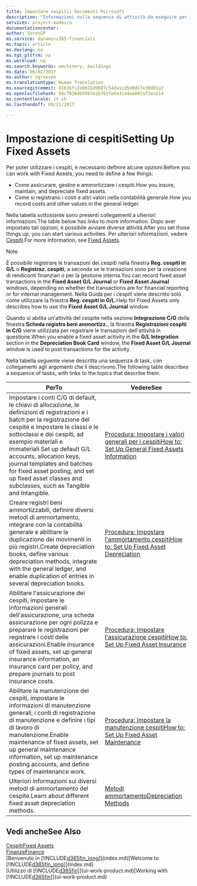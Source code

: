 ```yaml
---
title: Impostare cespiti| Documenti Microsoft
description: "Informazioni sulla sequenza di attività da eseguire per impostare i cespiti, ad esempio macchinari o edifici."
services: project-madeira
documentationcenter: 
author: SorenGP
ms.service: dynamics365-financials
ms.topic: article
ms.devlang: na
ms.tgt_pltfrm: na
ms.workload: na
ms.search.keywords: machinery, buildings
ms.date: 06/02/2017
ms.author: sgroespe
ms.translationtype: Human Translation
ms.sourcegitcommit: 81636fc2e661bd9b07c54da1cd5d0d27e30d01a2
ms.openlocfilehash: 98cf0364b9983e2bf62fe6a3ce4aa882af3ece14
ms.contentlocale: it-ch
ms.lasthandoff: 09/11/2017

---
```

# <a name="setting-up-fixed-assets"></a><span data-ttu-id="cdd5c-103">Impostazione di cespiti</span><span class="sxs-lookup"><span data-stu-id="cdd5c-103">Setting Up Fixed Assets</span></span>
<span data-ttu-id="cdd5c-104">Per poter utilizzare i cespiti, è necessario definire alcune opzioni:</span><span class="sxs-lookup"><span data-stu-id="cdd5c-104">Before you can work with Fixed Assets, you need to define a few things:</span></span>  

* <span data-ttu-id="cdd5c-105">Come assicurare, gestire e ammortizzare i cespiti.</span><span class="sxs-lookup"><span data-stu-id="cdd5c-105">How you insure, maintain, and depreciate fixed assets.</span></span>  
* <span data-ttu-id="cdd5c-106">Come si registrano i costi e altri valori nella contabilità generale.</span><span class="sxs-lookup"><span data-stu-id="cdd5c-106">How you record costs and other values in the general ledger.</span></span>  

<span data-ttu-id="cdd5c-107">Nella tabella sottostante sono presenti collegamenti a ulteriori informazioni.</span><span class="sxs-lookup"><span data-stu-id="cdd5c-107">The table below has links to more information.</span></span> <span data-ttu-id="cdd5c-108">Dopo aver impostato tali opzioni, è possibile avviare diverse attività.</span><span class="sxs-lookup"><span data-stu-id="cdd5c-108">After you set those things up, you can start various activities.</span></span> <span data-ttu-id="cdd5c-109">Per ulteriori informazioni, vedere [Cespiti](fa-manage.md).</span><span class="sxs-lookup"><span data-stu-id="cdd5c-109">For more information, see [Fixed Assets](fa-manage.md).</span></span>  

> [!NOTE]  
>   <span data-ttu-id="cdd5c-110">È possibile registrare le transazioni dei cespiti nella finestra **Reg. cespiti in G/L** o **Registraz. cespiti**, a seconda se le transazioni sono per la creazione di rendiconti finanziari o per la gestione interna.</span><span class="sxs-lookup"><span data-stu-id="cdd5c-110">You can record fixed asset transactions in the **Fixed Asset G/L Journal** or **Fixed Asset Journal** windows, depending on whether the transactions are for financial reporting or for internal management.</span></span> <span data-ttu-id="cdd5c-111">Nella Guida per i cespiti viene descritto solo come utilizzare la finestra **Reg. cespiti in G/L**.</span><span class="sxs-lookup"><span data-stu-id="cdd5c-111">Help for Fixed Assets only describes how to use the **Fixed Asset G/L Journal** window.</span></span>  

<span data-ttu-id="cdd5c-112">Quando si abilita un'attività del cespite nella sezione **Integrazione C/G** della finestra **Scheda registro beni ammortizz.**, la finestra **Registrazioni cespiti in C/G** viene utilizzata per registrare le transazioni dell'attività in questione.</span><span class="sxs-lookup"><span data-stu-id="cdd5c-112">When you enable a fixed asset activity in the **G/L Integration** section in the **Depreciation Book Card** window, the **Fixed Asset G/L Journal** window is used to post transactions for the activity.</span></span>

<span data-ttu-id="cdd5c-113">Nella tabella seguente viene descritta una sequenza di task, con collegamenti agli argomenti che li descrivono.</span><span class="sxs-lookup"><span data-stu-id="cdd5c-113">The following table describes a sequence of tasks, with links to the topics that describe them.</span></span>  

| <span data-ttu-id="cdd5c-114">Per</span><span class="sxs-lookup"><span data-stu-id="cdd5c-114">To</span></span> | <span data-ttu-id="cdd5c-115">Vedere</span><span class="sxs-lookup"><span data-stu-id="cdd5c-115">See</span></span> |
| --- | --- |
| <span data-ttu-id="cdd5c-116">Impostare i conti C/G di default, le chiavi di allocazione, le definizioni di registrazioni e i batch per la registrazione del cespite e impostare le classi e le sottoclassi e dei cespiti, ad esempio materiali e immateriali.</span><span class="sxs-lookup"><span data-stu-id="cdd5c-116">Set up default G/L accounts, allocation keys, journal templates and batches for fixed asset posting, and set up fixed asset classes and subclasses, such as Tangible and Intangible.</span></span> |[<span data-ttu-id="cdd5c-117">Procedura: Impostare i valori generali per i cespiti</span><span class="sxs-lookup"><span data-stu-id="cdd5c-117">How to: Set Up General Fixed Assets Information</span></span>](fa-how-setup-general.md) |
| <span data-ttu-id="cdd5c-118">Creare registri beni ammortizzabili, definire diversi metodi di ammortamento, integrare con la contabilità generale e abilitare la duplicazione dei movimenti in più registri.</span><span class="sxs-lookup"><span data-stu-id="cdd5c-118">Create depreciation books, define various depreciation methods, integrate with the general ledger, and enable duplication of entries in several depreciation books.</span></span> |[<span data-ttu-id="cdd5c-119">Procedura: Impostare l'ammortamento cespiti</span><span class="sxs-lookup"><span data-stu-id="cdd5c-119">How to: Set Up Fixed Asset Depreciation</span></span>](fa-how-setup-depreciation.md) |
| <span data-ttu-id="cdd5c-120">Abilitare l'assicurazione dei cespiti, impostare le informazioni generali dell'assicurazione, una scheda assicurazione per ogni polizza e preparare le registrazioni per registrare i costi delle assicurazioni.</span><span class="sxs-lookup"><span data-stu-id="cdd5c-120">Enable insurance of fixed assets, set up general insurance information, an insurance card per policy, and prepare journals to post insurance costs.</span></span> |[<span data-ttu-id="cdd5c-121">Procedura: Impostare l'assicurazione cespiti</span><span class="sxs-lookup"><span data-stu-id="cdd5c-121">How to: Set Up Fixed Asset Insurance</span></span>](fa-how-setup-insurance.md) |
| <span data-ttu-id="cdd5c-122">Abilitare la manutenzione dei cespiti, impostare le informazioni di manutenzione generali, i conti di registrazione di manutenzione e definire i tipi di lavoro di manutenzione.</span><span class="sxs-lookup"><span data-stu-id="cdd5c-122">Enable maintenance of fixed assets, set up general maintenance information, set up maintenance posting accounts, and define types of maintenance work.</span></span> |[<span data-ttu-id="cdd5c-123">Procedura: Impostare la manutenzione cespiti</span><span class="sxs-lookup"><span data-stu-id="cdd5c-123">How to: Set Up Fixed Asset Maintenance</span></span>](fa-how-setup-maintenance.md) |
| <span data-ttu-id="cdd5c-124">Ulteriori informazioni sui diversi metodi di ammortamento del cespite.</span><span class="sxs-lookup"><span data-stu-id="cdd5c-124">Learn about different fixed asset depreciation methods.</span></span> |[<span data-ttu-id="cdd5c-125">Metodi ammortamento</span><span class="sxs-lookup"><span data-stu-id="cdd5c-125">Depreciation Methods</span></span>](fa-depreciation-methods.md) |

## <a name="see-also"></a><span data-ttu-id="cdd5c-126">Vedi anche</span><span class="sxs-lookup"><span data-stu-id="cdd5c-126">See Also</span></span>
[<span data-ttu-id="cdd5c-127">Cespiti</span><span class="sxs-lookup"><span data-stu-id="cdd5c-127">Fixed Assets</span></span>](fa-manage.md)  
[<span data-ttu-id="cdd5c-128">Finanze</span><span class="sxs-lookup"><span data-stu-id="cdd5c-128">Finance</span></span>](finance.md)  
<span data-ttu-id="cdd5c-129">[Benvenuto in [!INCLUDE[d365fin_long](includes/d365fin_long_md.md)]](index.md)</span><span class="sxs-lookup"><span data-stu-id="cdd5c-129">[Welcome to [!INCLUDE[d365fin_long](includes/d365fin_long_md.md)]](index.md)</span></span>  
<span data-ttu-id="cdd5c-130">[Utilizzo di [!INCLUDE[d365fin](includes/d365fin_md.md)]](ui-work-product.md)</span><span class="sxs-lookup"><span data-stu-id="cdd5c-130">[Working with [!INCLUDE[d365fin](includes/d365fin_md.md)]](ui-work-product.md)</span></span>

